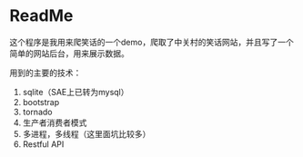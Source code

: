 ReadMe
=======

这个程序是我用来爬笑话的一个demo，爬取了中关村的笑话网站，并且写了一个简单的网站后台，用来展示数据。

用到的主要的技术：
1. sqlite（SAE上已转为mysql）
2. bootstrap
3. tornado
4. 生产者消费者模式
5. 多进程，多线程（这里面坑比较多）
6. Restful API
